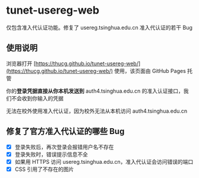 # tunet-usereg-web
仅包含准入代认证功能。修复了 usereg.tsinghua.edu.cn 准入代认证的若干 Bug

## 使用说明

浏览器打开 [https://thucg.github.io/tunet-usereg-web/](https://thucg.github.io/tunet-usereg-web/) 使用，该页面由 GitHub Pages 托管

你的**登录凭据直接从你本机发送到** auth4.tsinghua.edu.cn 的准入认证接口，我们不会收到你输入的凭据

无法在校外使用准入代认证，因为校外无法从本机访问 auth4.tsinghua.edu.cn

## 修复了官方准入代认证的哪些 Bug

 - [x] 登录失败后，再次登录会报错用户名不存在
 - [x] 登录失败时，错误提示信息不全
 - [x] 如果用 HTTPS 访问 usereg.tsinghua.edu.cn，准入代认证会访问错误的端口
 - [x] CSS 引用了不存在的图片
